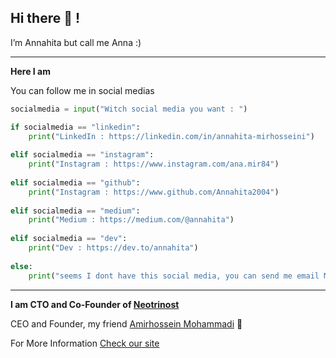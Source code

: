 ## Hi there 👋 !

I’m Annahita but call me Anna :)

---

**Here I am**

You can follow me in social medias

```python
socialmedia = input("Witch social media you want : ")

if socialmedia == "linkedin":
    print("LinkedIn : https://linkedin.com/in/annahita-mirhosseini")
    
elif socialmedia == "instagram":
    print("Instagram : https://www.instagram.com/ana.mir84")
	
elif socialmedia == "github":
    print("Instagram : https://www.github.com/Annahita2004")
	
elif socialmedia == "medium":
    print("Medium : https://medium.com/@annahita")
	
elif socialmedia == "dev":
    print("Dev : https://dev.to/annahita")
	
else:
    print("seems I dont have this social media, you can send me email Miss.Annahita@yahoo.com")
```

---

**I am CTO and Co-Founder of <a href="https://github.com/Neotrinost">Neotrinost<a>**

CEO and Founder, my friend <a href="https://github.com/BlackIQ">Amirhossein Mohammadi</a> 💖

For More Information <a href="https://neotrinost.ir">Check our site</a>

